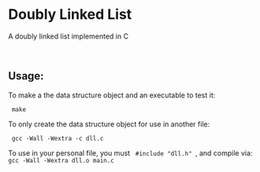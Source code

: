 # Doubly Linked List
<p> A doubly linked list implemented in C </p>
</br>
<h2> Usage: </h2>

<p> To make a the data structure object and an executable to test it: </p>
<code> make </code>

<p> To only create the data structure object for use in another file: </p>
<code> gcc -Wall -Wextra -c dll.c </code>

<p> To use in your personal file, you must <code> #include "dll.h" </code>, and compile via:
  <code> gcc -Wall -Wextra dll.o main.c </code> </p>
